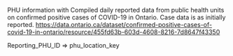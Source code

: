 PHU information with Compiled daily reported data from public health units on confirmed positive cases of COVID-19 in Ontario.
Case data is as initially reported.
https://data.ontario.ca/dataset/confirmed-positive-cases-of-covid-19-in-ontario/resource/455fd63b-603d-4608-8216-7d8647f43350

Reporting_PHU_ID => phu_location_key
